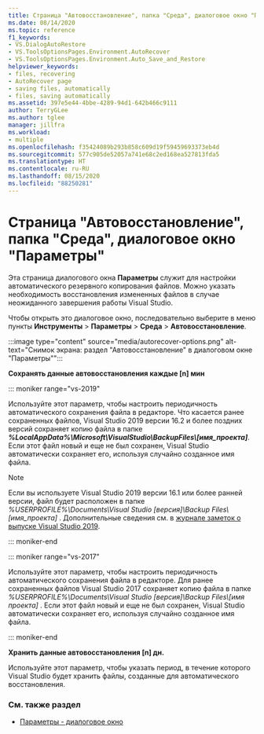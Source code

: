 ```yaml
---
title: Страница "Автовосстановление", папка "Среда", диалоговое окно "Параметры"
ms.date: 08/14/2020
ms.topic: reference
f1_keywords:
- VS.DialogAutoRestore
- VS.ToolsOptionsPages.Environment.AutoRecover
- VS.ToolsOptionsPages.Environment.Auto_Save_and_Restore
helpviewer_keywords:
- files, recovering
- AutoRecover page
- saving files, automatically
- files, saving automatically
ms.assetid: 397e5e44-4bbe-4289-94d1-642b466c9111
author: TerryGLee
ms.author: tglee
manager: jillfra
ms.workload:
- multiple
ms.openlocfilehash: f35424089b293b858c609d19f59459693373eb4d
ms.sourcegitcommit: 577c905de52057a741e68c2ed168ea527813fda5
ms.translationtype: HT
ms.contentlocale: ru-RU
ms.lasthandoff: 08/15/2020
ms.locfileid: "88250281"
---
```

# <a name="autorecover-environment-options-dialog-box"></a>Страница "Автовосстановление", папка "Среда", диалоговое окно "Параметры"

Эта страница диалогового окна **Параметры** служит для настройки автоматического резервного копирования файлов. Можно указать необходимость восстановления измененных файлов в случае неожиданного завершения работы Visual Studio.

Чтобы открыть это диалоговое окно, последовательно выберите в меню пункты **Инструменты** > **Параметры** > **Среда** > **Автовосстановление**.

:::image type="content" source="media/autorecover-options.png" alt-text="Снимок экрана: раздел "Автовосстановление" в диалоговом окне "Параметры"":::

**Сохранять данные автовосстановления каждые [n] мин**

::: moniker range="vs-2019"

Используйте этот параметр, чтобы настроить периодичность автоматического сохранения файла в редакторе. Что касается ранее сохраненных файлов, Visual Studio 2019 версии 16.2 и более поздних версий сохраняет копию файла в папке ***%LocalAppData%\Microsoft\VisualStudio\BackupFiles\\[имя_проекта]***. Если этот файл новый и еще не был сохранен, Visual Studio автоматически сохраняет его, используя случайно созданное имя файла.

> [!NOTE]
> Если вы используете Visual Studio 2019 версии 16.1 или более ранней версии, файл будет расположен в папке *%USERPROFILE%\Documents\Visual Studio [версия]\Backup Files\\[имя_проекта]* . Дополнительные сведения см. в [журнале заметок о выпуске Visual Studio 2019](/visualstudio/releases/2019/release-notes-history/).

::: moniker-end

::: moniker range="vs-2017"

Используйте этот параметр, чтобы настроить периодичность автоматического сохранения файла в редакторе. Для ранее сохраненных файлов Visual Studio 2017 сохраняет копию файла в папке *%USERPROFILE%\Documents\Visual Studio [версия]\Backup Files\\[имя проекта]* . Если этот файл новый и еще не был сохранен, Visual Studio автоматически сохраняет его, используя случайно созданное имя файла.

::: moniker-end

**Хранить данные автовосстановления [n] дн.**

Используйте этот параметр, чтобы указать период, в течение которого Visual Studio будет хранить файлы, созданные для автоматического восстановления.

### <a name="see-also"></a>См. также раздел

- [Параметры - диалоговое окно](../../ide/reference/options-dialog-box-visual-studio.md)
